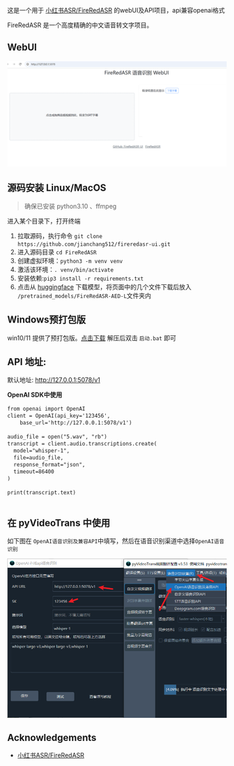 这是一个用于 [小红书ASR/FireRedASR](https://github.com/FireRedTeam/FireRedASR) 的webUI及API项目，api兼容openai格式


FireRedASR 是一个高度精确的中文语音转文字项目。

## WebUI

![](./static/ui0.png)


## 源码安装 Linux/MacOS

> 确保已安装 python3.10 、ffmpeg 
> 


进入某个目录下，打开终端

1. 拉取源码，执行命令 `git clone https://github.com/jianchang512/fireredasr-ui.git`
2. 进入源码目录 `cd FireRedASR`
3. 创建虚拟环境：`python3 -m venv venv` 
4. 激活该环境：`. venv/bin/activate`
5. 安装依赖:`pip3 install -r requirements.txt`
6. 点击从 [huggingface](https://huggingface.co/FireRedTeam/FireRedASR-AED-L/tree/main)  下载模型，将页面中的几个文件下载后放入 `/pretrained_models/FireRedASR-AED-L`文件夹内

## Windows预打包版

win10/11 提供了预打包版。[点击下载](https://github.com/jianchang512/fireredasr-ui/releases) 解压后双击 `启动.bat` 即可

## API 地址:

默认地址: http://127.0.0.1:5078/v1


**OpenAI SDK中使用**

```
from openai import OpenAI
client = OpenAI(api_key='123456',
    base_url='http://127.0.0.1:5078/v1')

audio_file = open("5.wav", "rb")
transcript = client.audio.transcriptions.create(
  model="whisper-1",
  file=audio_file,
  response_format="json",
  timeout=86400
)

print(transcript.text)


```

## 在 pyVideoTrans 中使用

如下图在 `OpenAI语音识别及兼容API`中填写，然后在语音识别渠道中选择`OpenAI语音识别`

![](./static/ui.png)


## Acknowledgements
- [小红书ASR/FireRedASR](https://github.com/FireRedTeam/FireRedASR) 